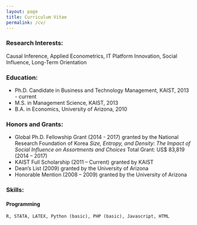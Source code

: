 ```yaml
---
layout: page
title: Curriculum Vitae
permalink: /cv/
---
```


### Research Interests:
Causal Inference, Applied Econometrics, IT Platform Innovation, Social Influence, Long-Term Orientation

### Education:
* Ph.D. Candidate in Business and Technology Management, KAIST, 2013 - current
* M.S. in Management Science, KAIST, 2013 
* B.A. in Economics, University of Arizona, 2010

### Honors and Grants:
* Global Ph.D. Fellowship Grant (2014 - 2017) granted by the National Research Foundation of Korea
  _Size, Entropy, and Density: The Impact of Social Influence on Assortments and Choices_
  Total Grant: US$ 83,819 (2014 – 2017)
* KAIST Full Scholarship (2011 – Current) granted by KAIST
* Dean’s List (2009) granted by the University of Arizona
* Honorable Mention (2008 – 2009) granted by the University of Arizona

### Skills:
  #### Programming
    R, STATA, LATEX, Python (basic), PHP (basic), Javascript, HTML
